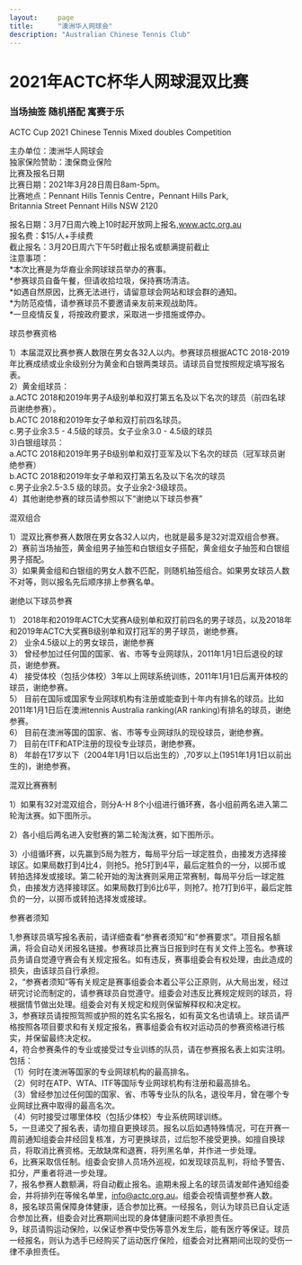 ```yaml
---
layout:     page
title:      "澳洲华人网球会"
description: "Australian Chinese Tennis Club"
---
```


# 2021年ACTC杯华人网球混双比赛


<h3>当场抽签 随机搭配 寓赛于乐</h3>

ACTC Cup 2021 Chinese Tennis Mixed doubles Competition

主办单位：澳洲华人网球会<br>
独家保险赞助：澳保商业保险<br>
比赛及报名日期<br>
比赛日期：2021年3月28日周日8am-5pm。<br>
比赛地点：Pennant Hills Tennis Centre，Pennant Hills Park,<br>
Britannia Street Pennant Hills NSW 2120<br>

报名日期：3月7日周六晚上10时起开放网上报名,www.actc.org.au<br>
报名费：$15/人+手续费<br>
截止报名：3月20日周六下午5时截止报名或额满提前截止<br>
注意事项：<br>
*本次比赛是为华裔业余网球球员举办的赛事。<br>
*参赛球员自备午餐，但请收拾垃圾，保持赛场清洁。<br>
*如遇自然原因，比赛无法进行，请留意球会网站和球会群的通知。<br>
*为防范疫情，请参赛球员不要邀请亲友前来观战助阵。<br>
*一旦疫情反复，将按政府要求，采取进一步措施或停办。<br>

球员参赛资格

1）本届混双比赛参赛人数限在男女各32人以内。参赛球员根据ACTC 2018-2019年比赛成绩或业余级别分为黄金和白银两类球员。请球员自觉按照规定填写报名表。<br>
2）黄金组球员：<br>
a.ACTC 2018和2019年男子A级别单和双打第五名及以下名次的球员（前四名球员谢绝参赛）。<br>
b.ACTC 2018和2019年女子单和双打前四名球员。<br>
c.男子业余3.5 - 4.5级的球员。女子业余3.0 - 4.5级的球员<br>
3)白银组球员：<br>
a.ACTC 2018和2019年男子B级别单和双打亚军及以下名次的球员（冠军球员谢绝参赛）<br>
b.ACTC 2018和2019年女子单和双打第五名及以下名次的球员<br>
c.男子业余2.5-3.5 级的球员。女子业余2-3级球员。<br>
4）其他谢绝参赛的球员请参照以下“谢绝以下球员参赛”<br>

混双组合

1）混双比赛参赛人数限在男女各32人以内，也就是最多是32对混双组合参赛。<br>
2）赛前当场抽签，黄金组男子抽签和白银组女子搭配，黄金组女子抽签和白银组男子搭配。<br>
3）如果黄金组和白银组的男女人数不匹配，则随机抽签组合。如果男女球员人数不对等，则以报名先后顺序排上参赛名单。<br>

谢绝以下球员参赛

1） 2018年和2019年ACTC大奖赛A级别单和双打前四名的男子球员，以及2018年和2019年ACTC大奖赛B级别单和双打冠军的男子球员，谢绝参赛。<br>
2） 业余4.5级以上的男女球员，谢绝参赛<br>
3） 曾经参加过任何国的国家、省、市等专业网球队，2011年1月1日后退役的球员，谢绝参赛。<br>
4） 接受体校（包括少体校）3年以上网球系统训练，2011年1月1日后离开体校的球员，谢绝参赛。<br>
5） 目前在国际或国家专业网球机构有注册或能查到十年内有排名的球员。比如2011年1月1日后在澳洲tennis Australia ranking(AR ranking)有排名的球员，谢绝参赛。<br>
6） 目前在澳洲等国的国家、省、市等专业网球队的现役球员，谢绝参赛。<br>
7） 目前在ITF和ATP注册的现役专业球员，谢绝参赛。<br>
8） 年龄在17岁以下（2004年1月1日以后出生的）,70岁以上(1951年1月1日以前出生的)，谢绝参赛。<br>

混双比赛赛制

1）如果有32对混双组合，则分A-H 8个小组进行循环赛，各小组前两名进入第二轮淘汰赛。如下图所示。<br>

2）各小组后两名进入安慰赛的第二轮淘汰赛，如下图所示。<br>

3）小组循环赛，以先赢到5局为胜方，每局平分后一球定胜负，由接发方选择接球区。如果局数打到4比4，则抢5。抢5打到4平，最后定胜负的一分，以掷币或转拍选择发或接球。第二轮开始的淘汰赛则采用正常赛制，每局平分后一球定胜负，由接发方选择接球区。如果局数打到6比6平，则抢7。抢7打到6平，最后定胜负的一分，以掷币或转拍选择发或接球。<br>

参赛者须知

1,参赛球员填写报名表前，请详细查看“参赛者须知”和“参赛要求”。项目报名额满，将会自动关闭报名链接。参赛球员比赛当日报到时在有关文件上签名。参赛球员务请自觉遵守赛会有关规定报名。如有违反，赛事组委会有权处理，由此造成的损失，由该球员自行承担。<br>
2，“参赛者须知”等有关规定是赛事组委会本着公平公正原则，从大局出发，经过研究讨论而制定的，请参赛球员自觉遵守。组委会对违反比赛规定规则的球员，将根据情节做出处理。组委会对有关规定和规则保留解释权和决定权。<br>
3，参赛球员请按照驾照或护照的姓名实名报名，如有英文名也请填上。球员请严格按照各项目要求和有关规定报名，赛事组委会有权对运动员的参赛资格进行核实，并保留最终决定权。<br>
4，符合参赛条件的专业或接受过专业训练的队员，请在参赛报名表上如实注明。包括：<br>
（1）何时在澳洲等国家的专业网球机构的最高排名。<br>
（2）何时在ATP、WTA、ITF等国际专业网球机构有注册和最高排名。<br>
（3）曾经参加过任何国的国家、省、市等专业队的队名，退役年月，曾在哪个专业网球比赛中取得的最高名次。<br>
（4）何时接受过哪里体校（包括少体校）专业系统网球训练。<br>
5，一旦递交了报名表，请勿擅自更换球员。报名以后如遇特殊情况，可在开赛一周前通知组委会并经回复核准，方可更换球员，过后恕不接受更换。如擅自换球员，将取消比赛资格。无故缺席和退赛，将列黑名单，并作进一步处理。<br>
6，比赛采取信任制。组委会安排人员场外巡视，如发现球员乱判，将给予警告、扣分，严重者将进一步处理。<br>
7，报名参赛人数额满，将自动截止报名。逾期未报上名的球员请发邮件通知组委会，并将排列在等候名单里，info@actc.org.au。组委会视情调整参赛人数。<br>
8，报名球员需保障身体健康，适合参加比赛。一经报名，则认为球员已自认定适合参加比赛，组委会对比赛期间出现的身体健康问题不承担责任。<br>
9，球员请购运动保险，以保证参赛中受伤等意外发生后，能有医疗等保证。球员一经报名，则认为选手已经购买了运动医疗保险，组委会对比赛期间出现的受伤一律不承担责任。<br>
